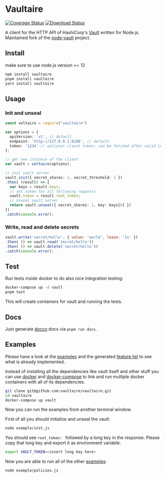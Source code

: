 # Vaultaire

[![Coverage Status](https://img.shields.io/codecov/c/github/vaultaire/vaultaire/main.svg?style=flat-square)](https://codecov.io/gh/vaultaire/vaultaire/branch/main)
[![Download Status](https://img.shields.io/npm/dm/vaultaire.svg?style=flat-square)](https://www.npmjs.com/package/vaultaire)

A client for the HTTP API of HashiCorp's [Vault] written for Node.js. Maintained fork of the [node-vault](https://github.com/nodevault/node-vault) project.


## Install
make sure to use node.js version >= 12

```bash
npm install vaultaire
pnpm install vaultaire
yarn install vaultaire
```

## Usage

### Init and unseal

```typescript
const voltaire = require("vaultaire")

var options = {
  apiVersion: 'v1', // default
  endpoint: 'http://127.0.0.1:8200', // default
  token: '1234' // optional client token; can be fetched after valid initialization of the server
};

// get new instance of the client
var vault = voltaire(options);

// init vault server
vault.init({ secret_shares: 1, secret_threshold: 1 })
.then( (result) => {
  var keys = result.keys;
  // set token for all following requests
  vault.token = result.root_token;
  // unseal vault server
  return vault.unseal({ secret_shares: 1, key: keys[0] })
})
.catch(console.error);
```

### Write, read and delete secrets

```javascript
vault.write('secret/hello', { value: 'world', lease: '1s' })
.then( () => vault.read('secret/hello'))
.then( () => vault.delete('secret/hello'))
.catch(console.error);
```


## Test

Run tests inside docker to do also nice integration testing:

```bash
docker-compose up -d vault
pnpm test
```

This will create containers for vault and running the tests.


## Docs
Just generate [docco] docs via `pnpm run docs`.

## Examples
Please have a look at the [examples] and the generated [feature list] to see what is already implemented.

Instead of installing all the dependencies like vault itself and other stuff you can
use [docker] and [docker-compose] to link and run multiple docker containers with all of its dependencies.

```bash
git clone git@github.com:vaultaire/vaultaire.git
cd vaultaire
docker-compose up vault
```

Now you can run the examples from another terminal window.

First of all you should initialize and unseal the vault:
```bash
node example/init.js
```
You should see `root_token: ` followed by a long key in the response.
Please copy that long key and export it as environment variable:
```bash
export VAULT_TOKEN=<insert long key here>
```

Now you are able to run all of the other [examples]:
```bash
node example/policies.js
```

[examples]: https://github.com/vaultaire/vaultaire/tree/main/example
[docker-compose.yml]: https://github.com/vaultaire/vaultaire/tree/main/docker-compose.yml
[Vault]: https://vaultproject.io/
[docker-compose]: https://www.docker.com/docker-compose
[docker]: http://docs.docker.com/
[docker toolbox]: https://www.docker.com/toolbox
[docco]: http://jashkenas.github.io/docco
[feature list]: https://github.com/vaultaire/vaultaire/tree/main/features.md
